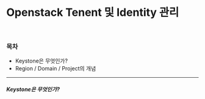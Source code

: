 # Openstack Tenent 및 Identity 관리

</br>
<h3>목차</h3>

- Keystone은 무엇인가?
- Region / Domain / Project의 개념


--- 
<h5> Keystone은 무엇인가?</h5>
<!--stackedit_data:
eyJoaXN0b3J5IjpbMTYzMDQxOTAzNiwxMjEzNzUxNDQ0LDE1MD
E3OTA4MzBdfQ==
-->